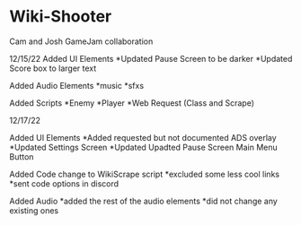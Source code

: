 # Wiki-Shooter
Cam and Josh GameJam collaboration 

12/15/22
Added UI Elements
*Updated Pause Screen to be darker
*Updated Score box to larger text

Added Audio Elements
*music
*sfxs

Added Scripts
*Enemy
*Player
*Web Request (Class and Scrape)

12/17/22

Added UI Elements
*Added requested but not documented ADS overlay
*Updated Settings Screen
*Updated Upadted Pause Screen Main Menu Button

Added Code change to WikiScrape script
*excluded some less cool links
*sent code options in discord

Added Audio
*added the rest of the audio elements
*did not change any existing ones
